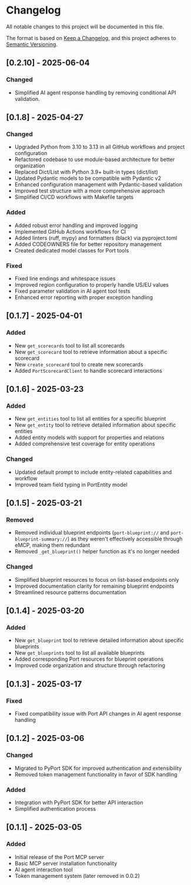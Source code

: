 # Changelog

All notable changes to this project will be documented in this file.

The format is based on [Keep a Changelog](https://keepachangelog.com/en/1.0.0/),
and this project adheres to [Semantic Versioning](https://semver.org/spec/v2.0.0.html).

## [0.2.10] - 2025-06-04

### Changed
- Simplified AI agent response handling by removing conditional API validation.

## [0.1.8] - 2025-04-27

### Changed
- Upgraded Python from 3.10 to 3.13 in all GitHub workflows and project configuration
- Refactored codebase to use module-based architecture for better organization
- Replaced Dict/List with Python 3.9+ built-in types (dict/list)
- Updated Pydantic models to be compatible with Pydantic v2
- Enhanced configuration management with Pydantic-based validation
- Improved test structure with a more comprehensive approach
- Simplified CI/CD workflows with Makefile targets

### Added
- Added robust error handling and improved logging
- Implemented GitHub Actions workflows for CI
- Added linters (ruff, mypy) and formatters (black) via pyproject.toml
- Added CODEOWNERS file for better repository management
- Created dedicated model classes for Port tools

### Fixed
- Fixed line endings and whitespace issues
- Improved region configuration to properly handle US/EU values
- Fixed parameter validation in AI agent tool tests
- Enhanced error reporting with proper exception handling

## [0.1.7] - 2025-04-01

### Added
- New `get_scorecards` tool to list all scorecards
- New `get_scorecard` tool to retrieve information about a specific scorecard
- New `create_scorecard` tool to create new scorecards
- Added `PortScorecardClient` to handle scorecard interactions 

## [0.1.6] - 2025-03-23

### Added
- New `get_entities` tool to list all entities for a specific blueprint
- New `get_entity` tool to retrieve detailed information about specific entities
- Added entity models with support for properties and relations
- Added comprehensive test coverage for entity operations

### Changed
- Updated default prompt to include entity-related capabilities and workflow
- Improved team field typing in PortEntity model

## [0.1.5] - 2025-03-21

### Removed
- Removed individual blueprint endpoints (`port-blueprint://` and `port-blueprint-summary://`) as they weren't effectively accessible through eMCP, making them redundant
- Removed `_get_blueprint()` helper function as it's no longer needed

### Changed
- Simplified blueprint resources to focus on list-based endpoints only
- Improved documentation clarity for remaining blueprint endpoints
- Streamlined resource patterns documentation

## [0.1.4] - 2025-03-20

### Added
- New `get_blueprint` tool to retrieve detailed information about specific blueprints
- New `get_blueprints` tool to list all available blueprints
- Added corresponding Port resources for blueprint operations
- Improved code organization and structure through refactoring

## [0.1.3] - 2025-03-17

### Fixed
- Fixed compatibility issue with Port API changes in AI agent response handling

## [0.1.2] - 2025-03-06

### Changed
- Migrated to PyPort SDK for improved authentication and extensibility
- Removed token management functionality in favor of SDK handling

### Added
- Integration with PyPort SDK for better API interaction
- Simplified authentication process

## [0.1.1] - 2025-03-05

### Added
- Initial release of the Port MCP server
- Basic MCP server installation functionality
- AI agent interaction tool
- Token management system (later removed in 0.0.2)
